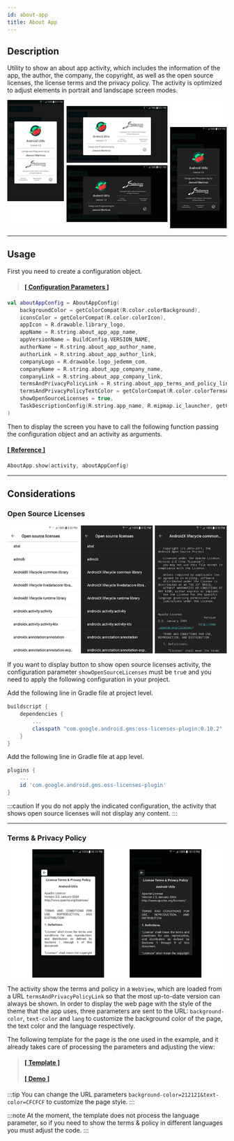 ```yaml
---
id: about-app
title: About App
---
```


## Description

Utility to show an about app activity, which includes the information of the app, the author, the company, the copyright, as well as the open source 
licenses, the license terms and the privacy policy. The activity is optimized to adjust elements in portrait and landscape screen modes.

![img](../img/about-app/about-app-img1.png)

---

## Usage

First you need to create a configuration object.

> #### <a href="../reference/androidutils/com.jeovanimartinez.androidutils.about/-about-app-config/index.html" target="_blank"><b>[ Configuration Parameters  ]</b></a>

```kotlin
val aboutAppConfig = AboutAppConfig(
    backgroundColor = getColorCompat(R.color.colorBackground),
    iconsColor = getColorCompat(R.color.colorIcon),
    appIcon = R.drawable.library_logo,
    appName = R.string.about_app_app_name,
    appVersionName = BuildConfig.VERSION_NAME,
    authorName = R.string.about_app_author_name,
    authorLink = R.string.about_app_author_link,
    companyLogo = R.drawable.logo_jedemm_com,
    companyName = R.string.about_app_company_name,
    companyLink = R.string.about_app_company_link,
    termsAndPrivacyPolicyLink = R.string.about_app_terms_and_policy_link,
    termsAndPrivacyPolicyTextColor = getColorCompat(R.color.colorTermsAndPrivacyPolicyText),
    showOpenSourceLicenses = true,
    TaskDescriptionConfig(R.string.app_name, R.mipmap.ic_launcher, getColorCompat(R.color.colorBackground))
)
```

Then to display the screen you have to call the following function passing the configuration object and an activity as arguments.

#### <a href="../reference/androidutils/com.jeovanimartinez.androidutils.about/-about-app/index.html" target="_blank"><b>[ Reference ]</b></a>

```kotlin
AboutApp.show(activity, aboutAppConfig)
```

---

## Considerations

### Open Source Licenses

![img](../img/about-app/about-app-img2.png)

If you want to display button to show open source licenses activity, the configuration parameter `showOpenSourceLicenses` must be `tru`e and you need 
to apply the following configuration in your project.

Add the following line in Gradle file at project level.

```gradle {4}
buildscript {
    dependencies {
        ...
        classpath "com.google.android.gms:oss-licenses-plugin:0.10.2"
    }
}
```

Add the following line in Gradle file at app level.
```gradle {3}
plugins {
    ...
    id 'com.google.android.gms.oss-licenses-plugin'
}
```

:::caution
If you do not apply the indicated configuration, the activity that shows open source licenses will not display any content.
:::

---

### Terms & Privacy Policy

![img](../img/about-app/about-app-img3.png)

The activity show the terms and policy in a `WebView`, which are loaded from a URL `termsAndPrivacyPolicyLink` so that the most up-to-date version can 
always be shown. In order to display the web page with the style of the theme that the app uses, three parameters are sent to the URL: `background-color`,
`text-color` and `lang` to customize the background color of the page, the text color and the language respectively.

The following template for the page is the one used in the example, and it already takes care of processing the parameters and adjusting the view:

> #### <a href="https://github.com/JeovaniMartinez/Android-Utils/tree/master/resources/terms-and-privacy-policy" target="_blank"><b>[ Template ]</b></a>
> #### <a href="https://jedemm.com/android-utils/terms-and-policy/license.html?background-color=212121&text-color=CFCFCF&lang=en" target="_blank"><b>[ Demo ]</b></a>

:::tip
You can change the URL parameters `background-color=212121&text-color=CFCFCF` to customize the page style.
:::

:::note
At the moment, the template does not process the language parameter, so if you need to show the terms & policy in different languages you must adjust 
the code.
:::
